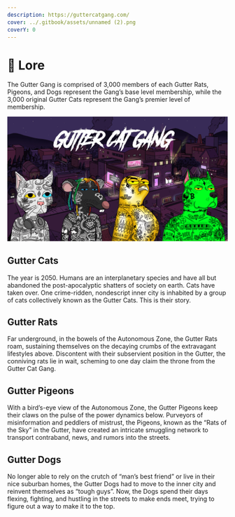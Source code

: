 ```yaml
---
description: https://guttercatgang.com/
cover: ../.gitbook/assets/unnamed (2).png
coverY: 0
---
```


# 📜 Lore

The Gutter Gang is comprised of 3,000 members of each Gutter Rats, Pigeons, and Dogs represent the Gang’s base level membership, while the 3,000 original Gutter Cats represent the Gang’s premier level of membership.

![Gutter Gang](<../.gitbook/assets/gutter gang.png>)

## Gutter Cats

The year is 2050. Humans are an interplanetary species and have all but abandoned the post-apocalyptic shatters of society on earth. Cats have taken over. One crime-ridden, nondescript inner city is inhabited by a group of cats collectively known as the Gutter Cats. This is their story.

## Gutter Rats

Far underground, in the bowels of the Autonomous Zone, the Gutter Rats roam, sustaining themselves on the decaying crumbs of the extravagant lifestyles above. Discontent with their subservient position in the Gutter, the conniving rats lie in wait, scheming to one day claim the throne from the Gutter Cat Gang.

## Gutter Pigeons

With a bird’s-eye view of the Autonomous Zone, the Gutter Pigeons keep their claws on the pulse of the power dynamics below. Purveyors of misinformation and peddlers of mistrust, the Pigeons, known as the “Rats of the Sky” in the Gutter, have created an intricate smuggling network to transport contraband, news, and rumors into the streets.

## Gutter Dogs

No longer able to rely on the crutch of “man’s best friend” or live in their nice suburban homes, the Gutter Dogs had to move to the inner city and reinvent themselves as “tough guys”. Now, the Dogs spend their days flexing, fighting, and hustling in the streets to make ends meet, trying to figure out a way to make it to the top.
